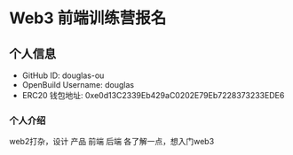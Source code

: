 # Web3 前端训练营报名

## 个人信息

* GitHub ID: douglas-ou
* OpenBuild Username: douglas
* ERC20 钱包地址: 0xe0d13C2339Eb429aC0202E79Eb7228373233EDE6

### 个人介绍

web2打杂，设计 产品 前端 后端 各了解一点，想入门web3